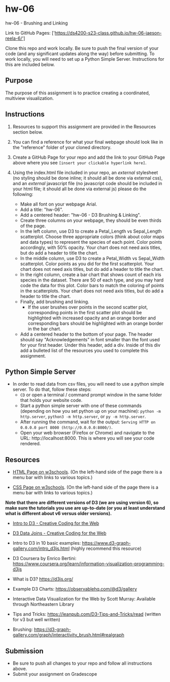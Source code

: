 # hw-06
hw-06 - Brushing and Linking

Link to GitHub Pages: ['https://ds4200-s23-class.github.io/hw-06-jaeson-reela-6/']

Clone this repo and work locally. Be sure to push the final version of your code (and any significant updates along the way) before submitting. To work locally, you will need to set up a Python Simple Server. Instructions for this are included below.  

## Purpose

The purpose of this assignment is to practice creating a coordinated, multiview visualization.  

## Instructions

1. Resources to support this assignment are provided in the Resources section below.  

1. You can find a reference for what your final webpage should look like in the "reference" folder of your cloned directory. 

1. Create a GitHub Page for your repo and add the link to your GitHub Page above where you see `[insert your clickable hyperlink here]`. 

1. Using the index.html file included in your repo, an *external* stylesheet (no styling should be done inline; it should all be done via external css), and an *external* javascript file (no javascript code should be included in your html file; it should all be done via external js) please do the following: 

   - Make all font on your webpage Arial. 
   - Add a title: "hw-06".
   - Add a centered header: "hw-06 - D3 Brushing & Linking".
   - Create three columns on your webpage, they should be even thirds of the page.
   - In the left column, use D3 to create a Petal_Length vs Sepal_Length scatterplot. Choose three appropriate colors (think about color maps and data types) to represent the species of each point. Color points accordingly, with 50% opacity. Your chart does not need axis titles, but do add a header to title the chart.   
   - In the middle column, use D3 to create a Petal_Width vs Sepal_Width scatterplot. Color points as you did for the first scatterplot. Your chart does not need axis titles, but do add a header to title the chart. 
   - In the right column, create a bar chart that shows count of each iris species in the dataset. There are 50 of each type, and you may hard code the data for this plot. Color bars to match the coloring of points in the scatterplots. Your chart does not need axis titles, but do add a header to title the chart.  
   - Finally, add brushing and linking. 
      - If the user brushes over points in the second scatter plot, corresponding points in the first scatter plot should be highlighted with increased opacity and an orange border and corresponding bars should be highlighted with an orange border in the bar chart. 
   - Add a centered header to the bottom of your page. The header should say "Acknowledgements" in font smaller than the font used for your first header. Under this header, add a div. Inside of this div add a bulleted list of the resources you used to complete this assignment.  

## Python Simple Server

- In order to read data from csv files, you will need to use a python simple server. To do that, follow these steps:
  - `CD` or open a terminal / command prompt window in the same folder that holds your website code.
  - Start a python simple server with one of these commands (depending on how you set python up on your machine): `python -m http.server`, `python3 -m http.server`, or `py -m http.server`. 
  - After running the command, wait for the output: `Serving HTTP on 0.0.0.0 port 8000 (http://0.0.0.0:8000/)`.
  - Open your web browser (Firefox or Chrome) and navigate to the URL: http://localhost:8000. This is where you will see your code rendered. 

## Resources 

* [HTML Page on w3schools](https://www.w3schools.com/html/default.asp). (On the left-hand side of the page there is a menu bar with links to various topics.) 

* [CSS Page on w3schools](https://www.w3schools.com/css/default.asp). (On the left-hand side of the page there is a menu bar with links to various topics.) 

**Note that there are different versions of D3 (we are using version 6), so make sure the tutorials you use are up-to-date (or you at least understand what is different about v6 versus older versions).**

* [Intro to D3 - Creative Coding for the Web](https://www.fluidencodings.com/teaching-materials/cc-for-the-web/v1/page.php?pid=svg)

* [D3 Data Joins - Creative Coding for the Web](https://www.fluidencodings.com/teaching-materials/cc-for-the-web/v1/page.php?pid=data-joins) 

* Intro to D3 in 10 basic examples: https://www.d3-graph-gallery.com/intro_d3js.html (highly recommend this resource)

* D3 Coursera by Enrico Bertini: https://www.coursera.org/learn/information-visualization-programming-d3js

* What is D3? https://d3js.org/

* Example D3 Charts: https://observablehq.com/@d3/gallery

* Interactive Data Visualization for the Web by Scott Murray: Available through Northeastern Library

* Tips and Tricks: https://leanpub.com/D3-Tips-and-Tricks/read (written for v3 but well written)

* Brushing: https://d3-graph-gallery.com/graph/interactivity_brush.html#realgraph 

## Submission

* Be sure to push all changes to your repo and follow all instructions above. 
* Submit your assignment on Gradescope  
